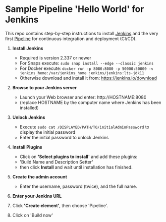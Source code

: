 Sample Pipeline 'Hello World' for Jenkins
=========================================

This repo contains step-by-step instructions to install [Jenkins](https://jenkins.io) and the very first [Pipeline](https://www.jenkins.io/doc/book/pipeline/) for continuous integration and deployment (CI/CD).

1. **Install Jenkins**
   - Required is version 2.337 or newer
   - For Snaps execute: `sudo snap install --edge --classic jenkins`
   - For Docker execute: `docker run -p 8080:8080 -p 50000:50000 -v jenkins_home:/var/jenkins_home jenkins/jenkins:lts-jdk11`
   - Otherwise download and install it from: https://jenkins.io/download

2. **Browse to your Jenkins server**
   - Launch your Web browser and enter: http://HOSTNAME:8080
   - (replace HOSTNAME by the computer name where Jenkins has been installed)

3. **Unlock Jenkins** 
   - Execute `sudo cat /DISPLAYED/PATH/TO/initialAdminPassword` to display the initial password
   - Enter the initial password to unlock Jenkins

4. **Install Plugins**
   - Click on **'Select plugins to install'** and add these plugins:
   - 'Build Name and Description Setter'
   - then click **Install** and wait until installation has finished.

5. **Create the admin account**
   - Enter the username, password (twice), and the full name.

6. **Enter your Jenkins URL**
7. Click **'Create element'**, then choose 'Pipeline'.
8. Click on 'Build now'
